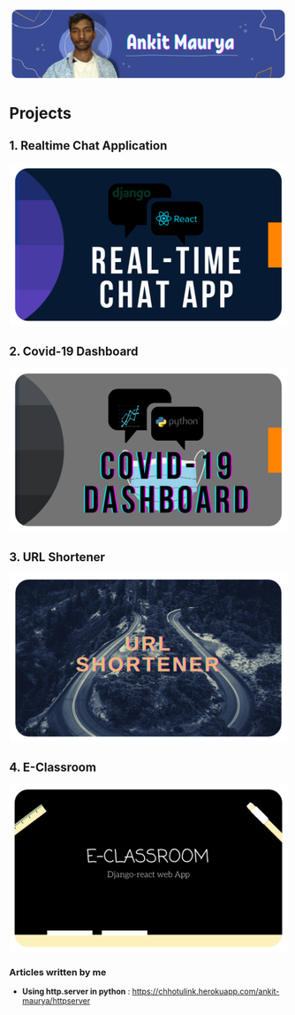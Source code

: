 <meta property="og:image" content="ankit-top.png" />

[![Ankit Maurya](ankit-top.png)](https://maurya-ankit.github.io)

# Projects
## 1. Realtime Chat Application
[![Realtime](realtime.png)](https://github.com/maurya-ankit/realtime-chat)

## 2. Covid-19 Dashboard
[![Realtime](covid.png)](https://github.com/maurya-ankit/covid-19-Dashboard)

## 3. URL Shortener
[![Realtime](url.png)](https://github.com/maurya-ankit/django-redirect)

## 4. E-Classroom
[![Realtime](classroom.png)](https://github.com/maurya-ankit/E_ClassRoom)


### Articles written by me
- **Using http.server in python** : https://chhotulink.herokuapp.com/ankit-maurya/httpserver

<!-- 
 - **Chhotu : link shortener web app** : https://chhotulink.herokuapp.com/ 
 - **E-Classroom : A clone App of google Classroom** : http://e-classroom-5ca34.web.app/
-->
<!-- > ![My GitHub stats](https://github-readme-stats.vercel.app/api?username=maurya-ankit&show_icons=true&theme=radical)
![Top Langs](https://github-readme-stats.vercel.app/api/top-langs/?username=maurya-ankit&layout=compact&theme=radical) -->

